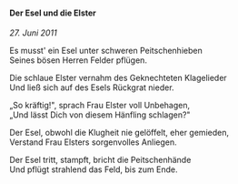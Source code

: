#### Der Esel und die Elster

_27. Juni 2011_

Es musst' ein Esel unter schweren Peitschenhieben<br>
Seines bösen Herren Felder pflügen.

Die schlaue Elster vernahm des Geknechteten Klagelieder<br>
Und ließ sich auf des Esels Rückgrat nieder.

„So kräftig!", sprach Frau Elster voll Unbehagen,<br>
„Und lässt Dich von diesem Hänfling schlagen?"

Der Esel, obwohl die Klugheit nie gelöffelt, eher gemieden,<br>
Verstand Frau Elsters sorgenvolles Anliegen.

Der Esel tritt, stampft, bricht die Peitschenhände<br>
Und pflügt strahlend das Feld, bis zum Ende.
